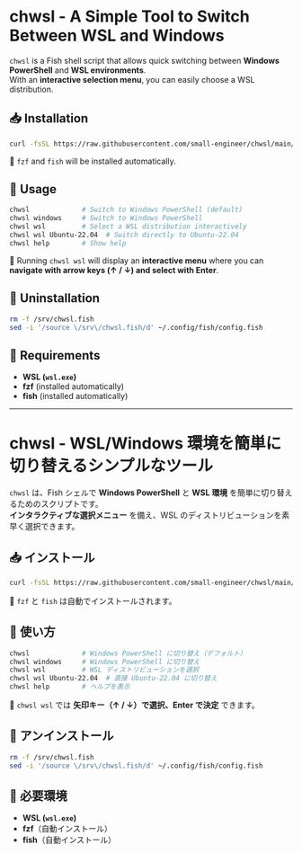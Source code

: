 # chwsl - A Simple Tool to Switch Between WSL and Windows

`chwsl` is a Fish shell script that allows quick switching between **Windows PowerShell** and **WSL environments**.  
With an **interactive selection menu**, you can easily choose a WSL distribution.

## 📥 Installation

```sh
curl -fsSL https://raw.githubusercontent.com/small-engineer/chwsl/main/install.sh | bash
```

🔹 `fzf` and `fish` will be installed automatically.

## 🚀 Usage

```sh
chwsl             # Switch to Windows PowerShell (default)
chwsl windows     # Switch to Windows PowerShell
chwsl wsl         # Select a WSL distribution interactively
chwsl wsl Ubuntu-22.04  # Switch directly to Ubuntu-22.04
chwsl help        # Show help
```

🔹 Running `chwsl wsl` will display an **interactive menu** where you can **navigate with arrow keys (↑ / ↓) and select with Enter**.

## 🔄 Uninstallation

```sh
rm -f /srv/chwsl.fish
sed -i '/source \/srv\/chwsl.fish/d' ~/.config/fish/config.fish
```

## 📌 Requirements

- **WSL (`wsl.exe`)**
- **fzf** (installed automatically)
- **fish** (installed automatically)


---

# chwsl - WSL/Windows 環境を簡単に切り替えるシンプルなツール

`chwsl` は、Fish シェルで **Windows PowerShell** と **WSL 環境** を簡単に切り替えるためのスクリプトです。  
**インタラクティブな選択メニュー** を備え、WSL のディストリビューションを素早く選択できます。

## 📥 インストール

```sh
curl -fsSL https://raw.githubusercontent.com/small-engineer/chwsl/main/install.sh | bash
```

🔹 `fzf` と `fish` は自動でインストールされます。

## 🚀 使い方

```sh
chwsl             # Windows PowerShell に切り替え（デフォルト）
chwsl windows     # Windows PowerShell に切り替え
chwsl wsl         # WSL ディストリビューションを選択
chwsl wsl Ubuntu-22.04  # 直接 Ubuntu-22.04 に切り替え
chwsl help        # ヘルプを表示
```

🔹 `chwsl wsl` では **矢印キー（↑ / ↓）で選択、Enter で決定** できます。

## 🔄 アンインストール

```sh
rm -f /srv/chwsl.fish
sed -i '/source \/srv\/chwsl.fish/d' ~/.config/fish/config.fish
```

## 📌 必要環境

- **WSL (`wsl.exe`)**
- **fzf**（自動インストール）
- **fish**（自動インストール）


